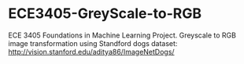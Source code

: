 # ECE3405-GreyScale-to-RGB
ECE 3405 Foundations in Machine Learning Project. Greyscale to RGB image transformation using Standford dogs dataset: http://vision.stanford.edu/aditya86/ImageNetDogs/
